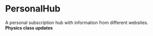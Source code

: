 # PersonalHub
A personal subscription hub with information from different websites. 
**Physics class updates**
